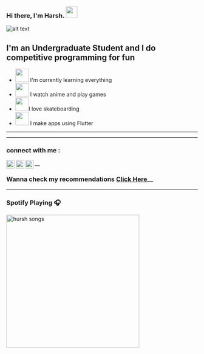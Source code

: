 ### Hi there, I'm Harsh. <img src="https://media.giphy.com/media/hvRJCLFzcasrR4ia7z/giphy.gif" width="30px">

![alt text](https://images-wixmp-ed30a86b8c4ca887773594c2.wixmp.com/f/44852ce1-571f-4426-872e-45b6f3e755c9/d26kpd4-9e7628fa-2768-42ea-bcf3-3d29c923c173.jpg?token=eyJ0eXAiOiJKV1QiLCJhbGciOiJIUzI1NiJ9.eyJzdWIiOiJ1cm46YXBwOjdlMGQxODg5ODIyNjQzNzNhNWYwZDQxNWVhMGQyNmUwIiwiaXNzIjoidXJuOmFwcDo3ZTBkMTg4OTgyMjY0MzczYTVmMGQ0MTVlYTBkMjZlMCIsIm9iaiI6W1t7InBhdGgiOiJcL2ZcLzQ0ODUyY2UxLTU3MWYtNDQyNi04NzJlLTQ1YjZmM2U3NTVjOVwvZDI2a3BkNC05ZTc2MjhmYS0yNzY4LTQyZWEtYmNmMy0zZDI5YzkyM2MxNzMuanBnIn1dXSwiYXVkIjpbInVybjpzZXJ2aWNlOmZpbGUuZG93bmxvYWQiXX0.Zf-oXx3WXUEg1EJnBpGfFuYDYn-2kvXzEaLTdT8192c)

## I'm an Undergraduate Student and I do competitive programming for fun
- <img src="https://cultofthepartyparrot.com/parrots/hd/illuminatiparrot.gif" width="35" height="35"/> I'm currently learning everything
- <img src="https://cultofthepartyparrot.com/parrots/hd/laptop_parrot.gif" width="35" height="35"/> I watch anime
and play games
- <img src="https://cultofthepartyparrot.com/parrots/hd/hypnoparrotlight.gif" width="35" height="35"/>I love skateboarding
- <img src="https://cultofthepartyparrot.com/parrots/hd/mustacheparrot.gif" width="35" height="35"/>  I make apps using Flutter
---
---
### connect with me : 

[<img align="left" alt="hurshh | Twitter" width="22px" src="https://cdn.jsdelivr.net/npm/simple-icons@v3/icons/twitter.svg" />][twitter]
[<img align="left" alt="hurshh | LinkedIn" width="22px" src="https://cdn.jsdelivr.net/npm/simple-icons@v3/icons/linkedin.svg" />][linkedin]
[<img align="left" alt="hurshh | Instagram" width="22px" src="https://cdn.jsdelivr.net/npm/simple-icons@v3/icons/instagram.svg" />][instagram]__

[twitter]: https://twitter.com/bhaturawrld
[instagram]: https://www.instagram.com/hursh_rao/
[linkedin]: https://www.linkedin.com/in/harsh-rao-8b97906a/


### Wanna check my recommendations [Click Here](https://github.com/hurshh/animelist/tree/main)__
---
### Spotify Playing 🎧

[<img src="https://now-playing-codestackr.vercel.app/api/spotify-playing" alt="hursh songs" width="350" />](https://open.spotify.com/playlist/6aWbMEL0mJNVXdYbjzACUJ?si=71f1863e3f4e41d6)
